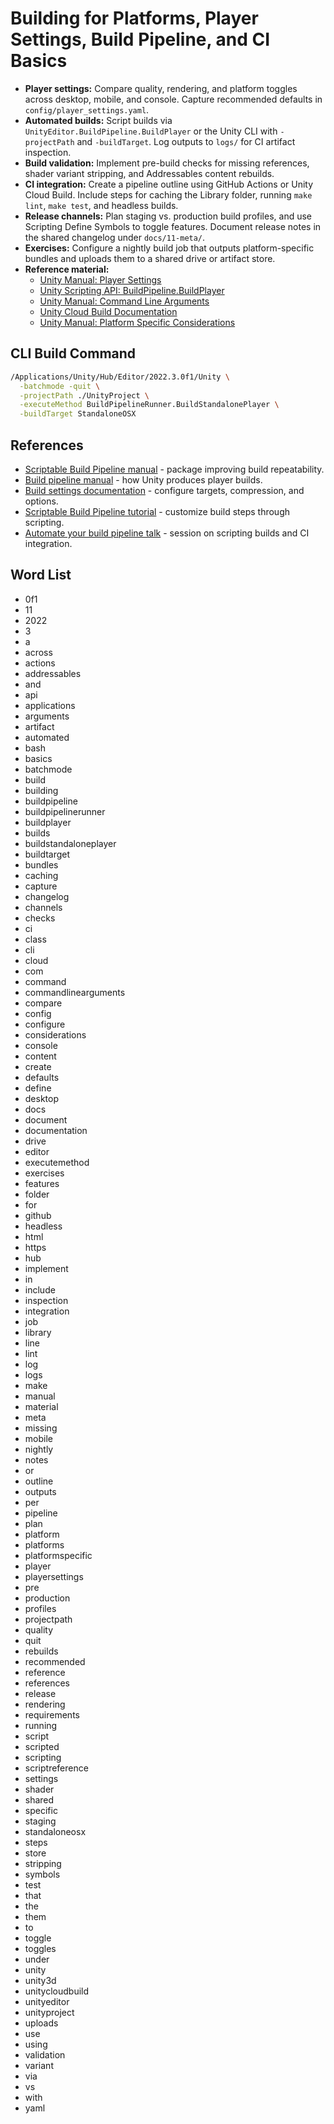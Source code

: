 # Building for Platforms, Player Settings, Build Pipeline, and CI Basics
- **Player settings:** Compare quality, rendering, and platform toggles across desktop, mobile, and console. Capture recommended defaults in `config/player_settings.yaml`.
- **Automated builds:** Script builds via `UnityEditor.BuildPipeline.BuildPlayer` or the Unity CLI with `-projectPath` and `-buildTarget`. Log outputs to `logs/` for CI artifact inspection.
- **Build validation:** Implement pre-build checks for missing references, shader variant stripping, and Addressables content rebuilds.
- **CI integration:** Create a pipeline outline using GitHub Actions or Unity Cloud Build. Include steps for caching the Library folder, running `make lint`, `make test`, and headless builds.
- **Release channels:** Plan staging vs. production build profiles, and use Scripting Define Symbols to toggle features. Document release notes in the shared changelog under `docs/11-meta/`.
- **Exercises:** Configure a nightly build job that outputs platform-specific bundles and uploads them to a shared drive or artifact store.
- **Reference material:**
  - [Unity Manual: Player Settings](https://docs.unity3d.com/Manual/class-PlayerSettings.html)
  - [Unity Scripting API: BuildPipeline.BuildPlayer](https://docs.unity3d.com/ScriptReference/BuildPipeline.BuildPlayer.html)
  - [Unity Manual: Command Line Arguments](https://docs.unity3d.com/Manual/CommandLineArguments.html)
  - [Unity Cloud Build Documentation](https://docs.unity3d.com/Manual/UnityCloudBuild.html)
  - [Unity Manual: Platform Specific Considerations](https://docs.unity3d.com/Manual/PlatformSpecific.html)

## CLI Build Command
```bash
/Applications/Unity/Hub/Editor/2022.3.0f1/Unity \
  -batchmode -quit \
  -projectPath ./UnityProject \
  -executeMethod BuildPipelineRunner.BuildStandalonePlayer \
  -buildTarget StandaloneOSX
```






## References
- [Scriptable Build Pipeline manual](https://docs.unity3d.com/Manual/com.unity.scriptablebuildpipeline.html) - package improving build repeatability.
- [Build pipeline manual](https://docs.unity3d.com/Manual/BuildPlayerPipeline.html) - how Unity produces player builds.
- [Build settings documentation](https://docs.unity3d.com/Manual/BuildSettings.html) - configure targets, compression, and options.
- [Scriptable Build Pipeline tutorial](https://learn.unity.com/tutorial/scriptable-build-pipeline) - customize build steps through scripting.
- [Automate your build pipeline talk](https://www.youtube.com/watch?v=3z2ietdtdLE) - session on scripting builds and CI integration.
## Word List
- 0f1
- 11
- 2022
- 3
- a
- across
- actions
- addressables
- and
- api
- applications
- arguments
- artifact
- automated
- bash
- basics
- batchmode
- build
- building
- buildpipeline
- buildpipelinerunner
- buildplayer
- builds
- buildstandaloneplayer
- buildtarget
- bundles
- caching
- capture
- changelog
- channels
- checks
- ci
- class
- cli
- cloud
- com
- command
- commandlinearguments
- compare
- config
- configure
- considerations
- console
- content
- create
- defaults
- define
- desktop
- docs
- document
- documentation
- drive
- editor
- executemethod
- exercises
- features
- folder
- for
- github
- headless
- html
- https
- hub
- implement
- in
- include
- inspection
- integration
- job
- library
- line
- lint
- log
- logs
- make
- manual
- material
- meta
- missing
- mobile
- nightly
- notes
- or
- outline
- outputs
- per
- pipeline
- plan
- platform
- platforms
- platformspecific
- player
- playersettings
- pre
- production
- profiles
- projectpath
- quality
- quit
- rebuilds
- recommended
- reference
- references
- release
- rendering
- requirements
- running
- script
- scripted
- scripting
- scriptreference
- settings
- shader
- shared
- specific
- staging
- standaloneosx
- steps
- store
- stripping
- symbols
- test
- that
- the
- them
- to
- toggle
- toggles
- under
- unity
- unity3d
- unitycloudbuild
- unityeditor
- unityproject
- uploads
- use
- using
- validation
- variant
- via
- vs
- with
- yaml
